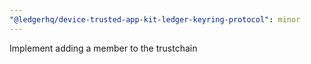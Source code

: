 ```yaml
---
"@ledgerhq/device-trusted-app-kit-ledger-keyring-protocol": minor
---
```


Implement adding a member to the trustchain
